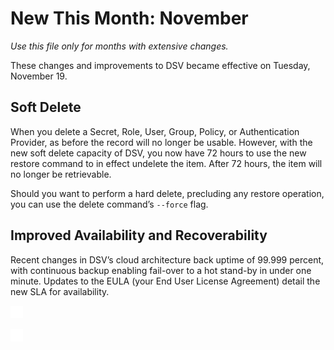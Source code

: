 ﻿[title]: # (New This Month)
[tags]: # (DevOps Secrets Vault,DSV,)
[priority]: # (2105)
[display]: # (none)

# New This Month: November

*Use this file only for months with extensive changes.*

These changes and improvements to DSV became effective on Tuesday, November 19.

## Soft Delete

When you delete a Secret, Role, User, Group, Policy, or Authentication Provider, as before the record will no longer be usable. However, with the new soft delete capacity of DSV, you now have 72 hours to use the new restore command to in effect undelete the item. After 72 hours, the item will no longer be retrievable.

Should you want to perform a hard delete, precluding any restore operation, you can use the delete command’s `--force` flag.

## Improved Availability and Recoverability

Recent changes in DSV’s cloud architecture back uptime of 99.999 percent, with continuous backup enabling fail-over to a hot stand-by in under one minute. Updates to the EULA (your End User License Agreement) detail the new SLA for availability.

![](./images/spacer.png)

![](./images/spacer.png)
